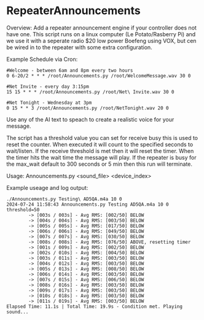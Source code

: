 # RepeaterAnnouncements
 
Overview:
Add a repeater announcement engine if your controller does not have one. This script runs on a linux computer (Le Potato/Rasberry Pi) and we use it with a seperate radio $20 low power Boefeng using VOX, but cen be wired in to the repeater with some extra configuration. 

Example Schedule via Cron:
```
#Welcome - between 6am and 8pm every two hours
0 6-20/2 * * * /root/Announcements.py /root/WelcomeMessage.wav 30 0

#Net Invite - every day 3:15pm
15 15 * * * /root/Announcements.py /root/Net\ Invite.wav 30 0

#Net Tonight - Wednesday at 3pm
0 15 * * 3 /root/Announcements.py /root/NetTonight.wav 20 0
```

Use any of the AI text to speach to create a realistic voice for your message. 

The script has a threshold value you can set for receive busy this is used to reset the counter. When executed it will count to the specified seconds to wait/listen. If the receive threshold is met then it will reset the timer. When the timer hits the wait time the message will play. If the repeater is busy for the max_wait default to 300 seconds or 5 min then this run will terminate.  

Usage: 
Announcements.py <sound_file> <seconds> <device_index>

Example useage and log output:
```
./Announcements.py Testing\ AD5QA.m4a 10 0
2024-07-24 11:58:43 Announcements.py Testing AD5QA.m4a 10 0 threshold=50
        -> [003s / 003s] - Avg RMS: [002/50] BELOW
        -> [004s / 004s] - Avg RMS: [003/50] BELOW
        -> [005s / 005s] - Avg RMS: [017/50] BELOW
        -> [006s / 006s] - Avg RMS: [049/50] BELOW
        -> [007s / 007s] - Avg RMS: [030/50] BELOW
        -> [008s / 008s] - Avg RMS: [076/50] ABOVE, resetting timer
        -> [001s / 009s] - Avg RMS: [002/50] BELOW
        -> [002s / 010s] - Avg RMS: [004/50] BELOW
        -> [003s / 011s] - Avg RMS: [003/50] BELOW
        -> [004s / 012s] - Avg RMS: [003/50] BELOW
        -> [005s / 013s] - Avg RMS: [008/50] BELOW
        -> [006s / 014s] - Avg RMS: [003/50] BELOW
        -> [007s / 015s] - Avg RMS: [006/50] BELOW
        -> [008s / 016s] - Avg RMS: [003/50] BELOW
        -> [009s / 017s] - Avg RMS: [003/50] BELOW
        -> [010s / 018s] - Avg RMS: [003/50] BELOW
        -> [011s / 019s] - Avg RMS: [003/50] BELOW
Elapsed Time: 11.1s | Total Time: 19.9s - Condition met. Playing sound...
```
